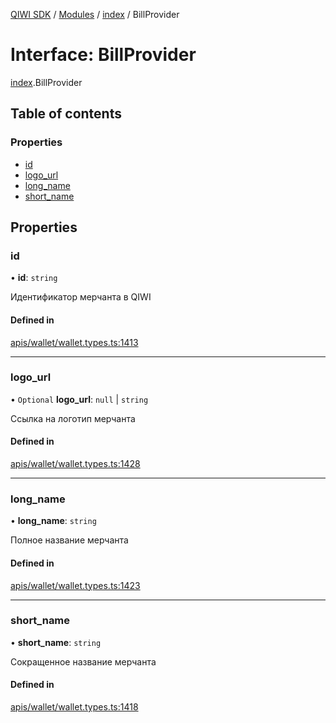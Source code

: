 [QIWI SDK](../README.md) / [Modules](../modules.md) / [index](../modules/index.md) / BillProvider

# Interface: BillProvider

[index](../modules/index.md).BillProvider

## Table of contents

### Properties

- [id](index.BillProvider.md#id)
- [logo\_url](index.BillProvider.md#logo_url)
- [long\_name](index.BillProvider.md#long_name)
- [short\_name](index.BillProvider.md#short_name)

## Properties

### id

• **id**: `string`

Идентификатор мерчанта в QIWI

#### Defined in

[apis/wallet/wallet.types.ts:1413](https://github.com/AlexXanderGrib/node-qiwi-sdk/blob/501d75e/src/apis/wallet/wallet.types.ts#L1413)

___

### logo\_url

• `Optional` **logo\_url**: ``null`` \| `string`

Ссылка на логотип мерчанта

#### Defined in

[apis/wallet/wallet.types.ts:1428](https://github.com/AlexXanderGrib/node-qiwi-sdk/blob/501d75e/src/apis/wallet/wallet.types.ts#L1428)

___

### long\_name

• **long\_name**: `string`

Полное название мерчанта

#### Defined in

[apis/wallet/wallet.types.ts:1423](https://github.com/AlexXanderGrib/node-qiwi-sdk/blob/501d75e/src/apis/wallet/wallet.types.ts#L1423)

___

### short\_name

• **short\_name**: `string`

Сокращенное название мерчанта

#### Defined in

[apis/wallet/wallet.types.ts:1418](https://github.com/AlexXanderGrib/node-qiwi-sdk/blob/501d75e/src/apis/wallet/wallet.types.ts#L1418)
